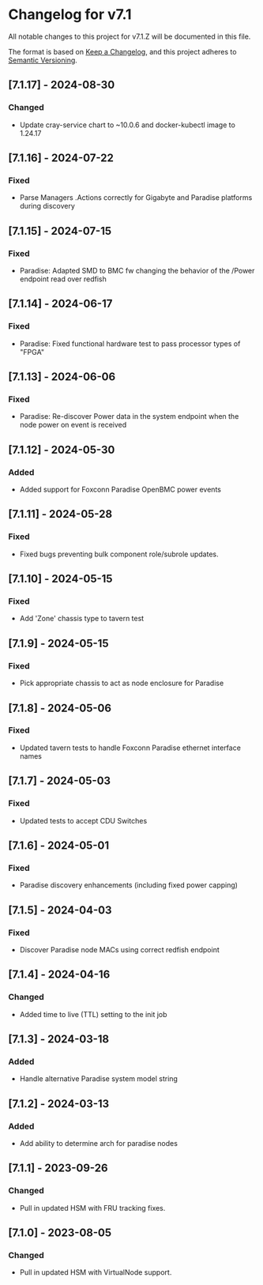 # Changelog for v7.1

All notable changes to this project for v7.1.Z will be documented in this file.

The format is based on [Keep a Changelog](https://keepachangelog.com/en/1.0.0/),
and this project adheres to [Semantic Versioning](https://semver.org/spec/v2.0.0.html).

## [7.1.17] - 2024-08-30

### Changed

- Update cray-service chart to ~10.0.6 and docker-kubectl image to 1.24.17

## [7.1.16] - 2024-07-22

### Fixed

- Parse Managers .Actions correctly for Gigabyte and Paradise platforms during discovery

## [7.1.15] - 2024-07-15

### Fixed

- Paradise: Adapted SMD to BMC fw changing the behavior of the /Power endpoint read over redfish

## [7.1.14] - 2024-06-17

### Fixed

-  Paradise: Fixed functional hardware test to pass processor types of "FPGA"

## [7.1.13] - 2024-06-06

### Fixed

- Paradise: Re-discover Power data in the system endpoint when the node power on event is received

## [7.1.12] - 2024-05-30

### Added

- Added support for Foxconn Paradise OpenBMC power events

## [7.1.11] - 2024-05-28

### Fixed

- Fixed bugs preventing bulk component role/subrole updates.

## [7.1.10] - 2024-05-15

### Fixed

- Add 'Zone' chassis type to tavern test

## [7.1.9] - 2024-05-15

### Fixed

- Pick appropriate chassis to act as node enclosure for Paradise

## [7.1.8] - 2024-05-06

### Fixed

- Updated tavern tests to handle Foxconn Paradise ethernet interface names

## [7.1.7] - 2024-05-03

### Fixed

- Updated tests to accept CDU Switches

## [7.1.6] - 2024-05-01

### Fixed

- Paradise discovery enhancements (including fixed power capping)

## [7.1.5] - 2024-04-03

### Fixed

- Discover Paradise node MACs using correct redfish endpoint

## [7.1.4] - 2024-04-16

### Changed

- Added time to live (TTL) setting to the init job

## [7.1.3] - 2024-03-18

### Added

- Handle alternative Paradise system model string

## [7.1.2] - 2024-03-13

### Added

- Add ability to determine arch for paradise nodes

## [7.1.1] - 2023-09-26

### Changed

- Pull in updated HSM with FRU tracking fixes.

## [7.1.0] - 2023-08-05

### Changed

- Pull in updated HSM with VirtualNode support.
